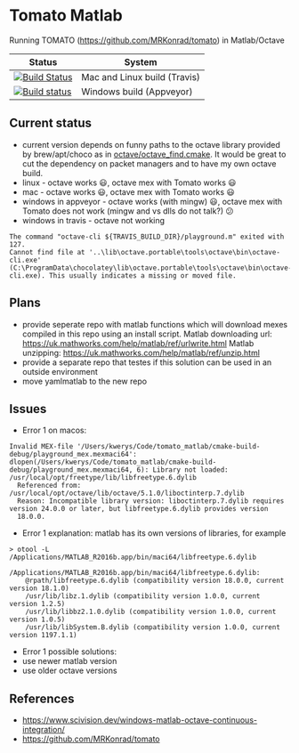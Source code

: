 # Tomato Matlab

Running TOMATO (<https://github.com/MRKonrad/tomato>) in Matlab/Octave

| Status | System |
| ------ | ------ |
|[![Build Status](https://travis-ci.com/MRKonrad/tomato_matlab.svg?branch=master)](https://travis-ci.com/MRKonrad/tomato_matlab) | Mac and Linux build (Travis) |  
|[![Build status](https://ci.appveyor.com/api/projects/status/md078r5kfj92y0f2?svg=true)](https://ci.appveyor.com/project/MRKonrad/tomato-matlab) | Windows build (Appveyor)|

## Current status
*   current version depends on funny paths to the octave library provided by brew/apt/choco as in [octave/octave_find.cmake](octave/octave_find.cmake). It would be great to cut the dependency on packet managers and to have my own octave build.
*   linux - octave works :smiley:, octave mex with Tomato works :smiley:
*   mac - octave works :smiley:, octave mex with Tomato works :smiley:
*   windows in appveyor - octave works (with mingw) :smiley:, octave mex with Tomato does not work (mingw and vs dlls do not talk?) :confused:
*   windows in travis - octave not working 
```
The command "octave-cli ${TRAVIS_BUILD_DIR}/playground.m" exited with 127. 
Cannot find file at '..\lib\octave.portable\tools\octave\bin\octave-cli.exe' (C:\ProgramData\chocolatey\lib\octave.portable\tools\octave\bin\octave-cli.exe). This usually indicates a missing or moved file.
```

## Plans

*   provide seperate repo with matlab functions which will download mexes compiled in this repo using an install script. 
Matlab downloading url:
<https://uk.mathworks.com/help/matlab/ref/urlwrite.html>
Matlab unzipping: <https://uk.mathworks.com/help/matlab/ref/unzip.html>
*   provide a separate repo that testes if this solution can be used in an outside environment 
*   move yamlmatlab to the new repo 

## Issues
*   Error 1 on macos:
```command
Invalid MEX-file '/Users/kwerys/Code/tomato_matlab/cmake-build-debug/playground_mex.mexmaci64':
dlopen(/Users/kwerys/Code/tomato_matlab/cmake-build-debug/playground_mex.mexmaci64, 6): Library not loaded:
/usr/local/opt/freetype/lib/libfreetype.6.dylib
  Referenced from: /usr/local/opt/octave/lib/octave/5.1.0/liboctinterp.7.dylib
  Reason: Incompatible library version: liboctinterp.7.dylib requires version 24.0.0 or later, but libfreetype.6.dylib provides version
  18.0.0.
```
*   Error 1 explanation: matlab has its own versions of libraries, for example 
```command
> otool -L /Applications/MATLAB_R2016b.app/bin/maci64/libfreetype.6.dylib 

/Applications/MATLAB_R2016b.app/bin/maci64/libfreetype.6.dylib:
	@rpath/libfreetype.6.dylib (compatibility version 18.0.0, current version 18.1.0)
	/usr/lib/libz.1.dylib (compatibility version 1.0.0, current version 1.2.5)
	/usr/lib/libbz2.1.0.dylib (compatibility version 1.0.0, current version 1.0.5)
	/usr/lib/libSystem.B.dylib (compatibility version 1.0.0, current version 1197.1.1)
```
*   Error 1 possible solutions: 
  *   use newer matlab version
  *   use older octave versions

## References
*   <https://www.scivision.dev/windows-matlab-octave-continuous-integration/>
*   <https://github.com/MRKonrad/tomato>